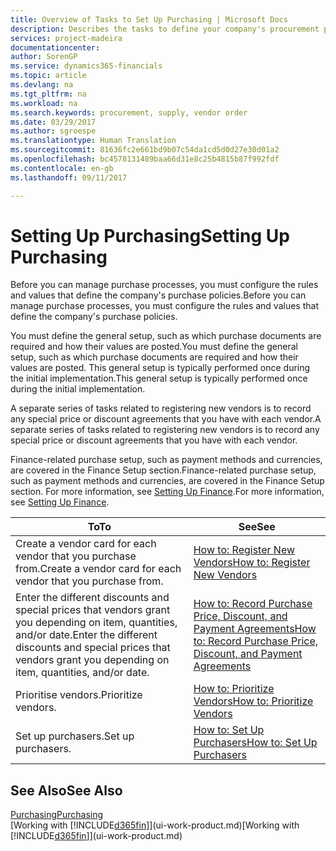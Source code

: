 ```yaml
---
title: Overview of Tasks to Set Up Purchasing | Microsoft Docs
description: Describes the tasks to define your company's procurement policies and set up your purchasing processes.
services: project-madeira
documentationcenter: 
author: SorenGP
ms.service: dynamics365-financials
ms.topic: article
ms.devlang: na
ms.tgt_pltfrm: na
ms.workload: na
ms.search.keywords: procurement, supply, vendor order
ms.date: 03/29/2017
ms.author: sgroespe
ms.translationtype: Human Translation
ms.sourcegitcommit: 81636fc2e661bd9b07c54da1cd5d0d27e30d01a2
ms.openlocfilehash: bc4578131489baa66d31e8c25b4815b87f992fdf
ms.contentlocale: en-gb
ms.lasthandoff: 09/11/2017

---
```

# <a name="setting-up-purchasing"></a><span data-ttu-id="d760b-103">Setting Up Purchasing</span><span class="sxs-lookup"><span data-stu-id="d760b-103">Setting Up Purchasing</span></span>
<span data-ttu-id="d760b-104">Before you can manage purchase processes, you must configure the rules and values that define the company's purchase policies.</span><span class="sxs-lookup"><span data-stu-id="d760b-104">Before you can manage purchase processes, you must configure the rules and values that define the company's purchase policies.</span></span>

<span data-ttu-id="d760b-105">You must define the general setup, such as which purchase documents are required and how their values are posted.</span><span class="sxs-lookup"><span data-stu-id="d760b-105">You must define the general setup, such as which purchase documents are required and how their values are posted.</span></span> <span data-ttu-id="d760b-106">This general setup is typically performed once during the initial implementation.</span><span class="sxs-lookup"><span data-stu-id="d760b-106">This general setup is typically performed once during the initial implementation.</span></span>

<span data-ttu-id="d760b-107">A separate series of tasks related to registering new vendors is to record any special price or discount agreements that you have with each vendor.</span><span class="sxs-lookup"><span data-stu-id="d760b-107">A separate series of tasks related to registering new vendors is to record any special price or discount agreements that you have with each vendor.</span></span>

<span data-ttu-id="d760b-108">Finance-related purchase setup, such as payment methods and currencies, are covered in the Finance Setup section.</span><span class="sxs-lookup"><span data-stu-id="d760b-108">Finance-related purchase setup, such as payment methods and currencies, are covered in the Finance Setup section.</span></span> <span data-ttu-id="d760b-109">For more information, see [Setting Up Finance](finance-setup-finance.md).</span><span class="sxs-lookup"><span data-stu-id="d760b-109">For more information, see [Setting Up Finance](finance-setup-finance.md).</span></span>

| <span data-ttu-id="d760b-110">To</span><span class="sxs-lookup"><span data-stu-id="d760b-110">To</span></span> | <span data-ttu-id="d760b-111">See</span><span class="sxs-lookup"><span data-stu-id="d760b-111">See</span></span> |
| --- | --- |
| <span data-ttu-id="d760b-112">Create a vendor card for each vendor that you purchase from.</span><span class="sxs-lookup"><span data-stu-id="d760b-112">Create a vendor card for each vendor that you purchase from.</span></span> |[<span data-ttu-id="d760b-113">How to: Register New Vendors</span><span class="sxs-lookup"><span data-stu-id="d760b-113">How to: Register New Vendors</span></span>](purchasing-how-register-new-vendors.md) |
| <span data-ttu-id="d760b-114">Enter the different discounts and special prices that vendors grant you depending on item, quantities, and/or date.</span><span class="sxs-lookup"><span data-stu-id="d760b-114">Enter the different discounts and special prices that vendors grant you depending on item, quantities, and/or date.</span></span> |[<span data-ttu-id="d760b-115">How to: Record Purchase Price, Discount, and Payment Agreements</span><span class="sxs-lookup"><span data-stu-id="d760b-115">How to: Record Purchase Price, Discount, and Payment Agreements</span></span>](purchasing-how-record-purchase-price-discount-payment-agreements.md) |
| <span data-ttu-id="d760b-116">Prioritise vendors.</span><span class="sxs-lookup"><span data-stu-id="d760b-116">Prioritize vendors.</span></span> |[<span data-ttu-id="d760b-117">How to: Prioritize Vendors</span><span class="sxs-lookup"><span data-stu-id="d760b-117">How to: Prioritize Vendors</span></span>](purchasing-how-prioritize-vendors.md) |
| <span data-ttu-id="d760b-118">Set up purchasers.</span><span class="sxs-lookup"><span data-stu-id="d760b-118">Set up purchasers.</span></span> |[<span data-ttu-id="d760b-119">How to: Set Up Purchasers</span><span class="sxs-lookup"><span data-stu-id="d760b-119">How to: Set Up Purchasers</span></span>](purchasing-how-setup-purchasers.md) |

## <a name="see-also"></a><span data-ttu-id="d760b-120">See Also</span><span class="sxs-lookup"><span data-stu-id="d760b-120">See Also</span></span>
[<span data-ttu-id="d760b-121">Purchasing</span><span class="sxs-lookup"><span data-stu-id="d760b-121">Purchasing</span></span>](purchasing-manage-purchasing.md)  
<span data-ttu-id="d760b-122">[Working with [!INCLUDE[d365fin](includes/d365fin_md.md)]](ui-work-product.md)</span><span class="sxs-lookup"><span data-stu-id="d760b-122">[Working with [!INCLUDE[d365fin](includes/d365fin_md.md)]](ui-work-product.md)</span></span>

